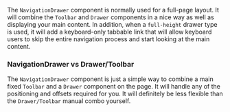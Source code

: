 The `NavigationDrawer` component is normally used for a full-page layout. It
will combine the `Toolbar` and `Drawer` components in a nice way as well as
displaying your main content. In addition, when a `full-height` drawer type is
used, it will add a keyboard-only tabbable link that will allow keyboard users
to skip the entire navigation process and start looking at the main content.

### NavigationDrawer vs Drawer/Toolbar

The `NavigationDrawer` component is just a simple way to combine a main fixed
`Toolbar` and a `Drawer` component on the page. It will handle any of the
positioning and offsets required for you. It will definitely be less flexible
than the `Drawer/Toolbar` manual combo yourself.
